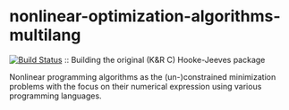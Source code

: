 # nonlinear-optimization-algorithms-multilang

[![Build Status](https://travis-ci.org/rgolubtsov/nonlinear-optimization-algorithms-multilang.svg?branch=master)](https://travis-ci.org/rgolubtsov/nonlinear-optimization-algorithms-multilang) :: Building the original (K&R C) Hooke-Jeeves package

Nonlinear programming algorithms as the (un-)constrained minimization problems with the focus on their numerical expression using various programming languages.
